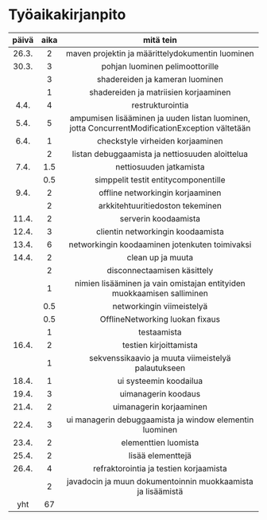 # Työaikakirjanpito
| päivä | aika | mitä tein |
| :----: | :----: | :----: |
| 26.3. | 2 | maven projektin ja määrittelydokumentin luominen |
| 30.3. | 3 | pohjan luominen pelimoottorille |
|  | 3 | shadereiden ja kameran luominen |
| | 1 | shadereiden ja matriisien korjaaminen |
| 4.4. | 4 | restrukturointia |
| 5.4. | 5 | ampumisen lisääminen ja uuden listan luominen, jotta ConcurrentModificationException vältetään |
| 6.4. | 1 | checkstyle virheiden korjaaminen |
| | 2 | listan debuggaamista ja nettiosuuden aloittelua |
| 7.4. | 1.5 | nettiosuuden jatkamista |
| | 0.5 | simppelit testit entitycomponentille |
| 9.4. | 2 | offline networkingin korjaaminen |
| | 2 |	arkkitehtuuritiedoston tekeminen |
| 11.4. | 2 | serverin koodaamista |
| 12.4. | 3 | clientin networkingin koodaamista |
| 13.4. | 6 | networkingin koodaaminen jotenkuten toimivaksi |
| 14.4. | 2 | clean up ja muuta |
| | 2 | disconnectaamisen käsittely |
| | 1 | nimien lisääminen ja vain omistajan entityiden muokkaamisen salliminen |
| | 0.5 | networkingin viimeistelyä |
| | 0.5 | OfflineNetworking luokan fixaus |
| | 1 | testaamista |
| 16.4. | 2 | testien kirjoittamista |
| | 1 | sekvenssikaavio ja muuta viimeistelyä palautukseen |
| 18.4. | 1 | ui systeemin koodailua |
| 19.4. | 3 | uimanagerin koodaus |
| 21.4. | 2 | uimanagerin korjaaminen |
| 22.4. | 3 | ui managerin debuggaamista ja window elementin luominen |
| 23.4. | 2 | elementtien luomista |
| 25.4. | 2 | lisää elementtejä |
| 26.4. | 4 | refraktorointia ja testien korjaamista |
| | 2 | javadocin ja muun dokumentoinnin muokkaamista ja lisäämistä |
| yht | 67 |